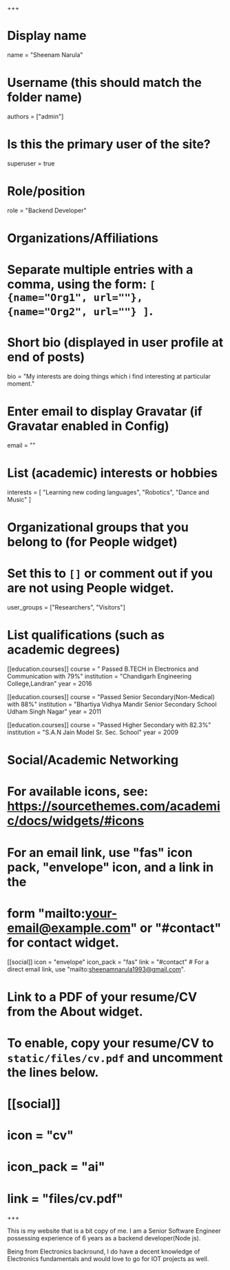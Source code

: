 +++
# Display name
name = "Sheenam Narula"

# Username (this should match the folder name)
authors = ["admin"]

# Is this the primary user of the site?
superuser = true

# Role/position
role = "Backend Developer"

# Organizations/Affiliations
#   Separate multiple entries with a comma, using the form: `[ {name="Org1", url=""}, {name="Org2", url=""} ]`.

# Short bio (displayed in user profile at end of posts)
bio = "My interests are doing things which i find interesting at particular moment."

# Enter email to display Gravatar (if Gravatar enabled in Config)
email = ""

# List (academic) interests or hobbies
interests = [
  "Learning new coding languages",
  "Robotics",
  "Dance and Music"
]

# Organizational groups that you belong to (for People widget)
#   Set this to `[]` or comment out if you are not using People widget.
user_groups = ["Researchers", "Visitors"]

# List qualifications (such as academic degrees)
[[education.courses]]
  course = " Passed B.TECH in Electronics and Communication with 79%"
  institution = "Chandigarh Engineering College,Landran"
  year = 2016

[[education.courses]]
  course = "Passed Senior Secondary(Non-Medical) with 88%"
  institution = "Bhartiya Vidhya Mandir Senior Secondary School Udham Singh Nagar"
  year = 2011
  

[[education.courses]]
  course = "Passed Higher Secondary with 82.3%"
  institution = "S.A.N Jain Model Sr. Sec. School"
  year = 2009

# Social/Academic Networking
# For available icons, see: https://sourcethemes.com/academic/docs/widgets/#icons
#   For an email link, use "fas" icon pack, "envelope" icon, and a link in the
#   form "mailto:your-email@example.com" or "#contact" for contact widget.

[[social]]
  icon = "envelope"
  icon_pack = "fas"
  link = "#contact"  # For a direct email link, use "mailto:sheenamnarula1993@gmail.com".


# Link to a PDF of your resume/CV from the About widget.
# To enable, copy your resume/CV to `static/files/cv.pdf` and uncomment the lines below.
# [[social]]
#   icon = "cv"
#   icon_pack = "ai"
#   link = "files/cv.pdf"

+++

This is my website that is a bit copy of me. I am a Senior Software Engineer possessing experience of 6 years as a backend developer(Node js).

Being from Electronics backround, I do have a decent knowledge of Electronics fundamentals and would love to go for IOT projects as well.
